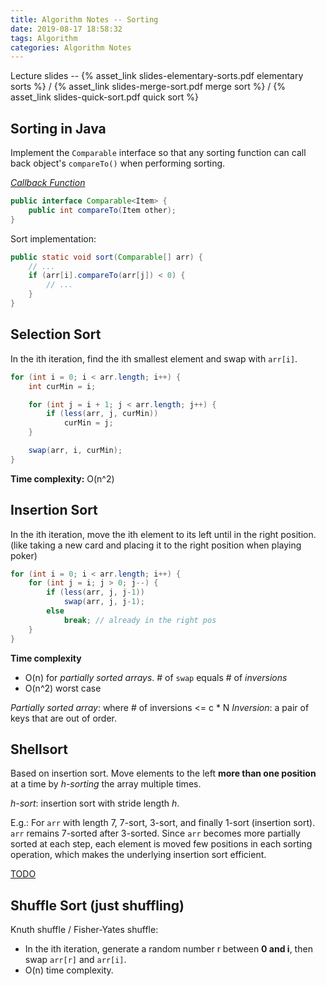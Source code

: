 ```yaml
---
title: Algorithm Notes -- Sorting
date: 2019-08-17 18:58:32
tags: Algorithm
categories: Algorithm Notes
---
```


Lecture slides -- {% asset_link slides-elementary-sorts.pdf elementary sorts %} / {% asset_link slides-merge-sort.pdf merge sort %} / {% asset_link slides-quick-sort.pdf quick sort %}


## Sorting in Java

Implement the `Comparable` interface so that any sorting function can call back object's `compareTo()` when performing sorting.

[*Callback Function*](https://stackoverflow.com/questions/824234/what-is-a-callback-function)

<!-- more -->

```java
public interface Comparable<Item> {
    public int compareTo(Item other);
}
```

Sort implementation:

```java
public static void sort(Comparable[] arr) {
    // ...
    if (arr[i].compareTo(arr[j]) < 0) {
        // ...
    }
}
```

## Selection Sort

In the ith iteration, find the ith smallest element and swap with `arr[i]`.

```java
for (int i = 0; i < arr.length; i++) {
    int curMin = i;

    for (int j = i + 1; j < arr.length; j++) {
        if (less(arr, j, curMin))
            curMin = j;
    }

    swap(arr, i, curMin);
}
```

**Time complexity:** O(n^2)

## Insertion Sort

In the ith iteration, move the ith element to its left until in the right position.
(like taking a new card and placing it to the right position when playing poker)

```java
for (int i = 0; i < arr.length; i++) {
    for (int j = i; j > 0; j--) {
        if (less(arr, j, j-1))
            swap(arr, j, j-1);
        else
            break; // already in the right pos
    }   
}
```

**Time complexity**
- O(n) for *partially sorted arrays*.
    \# of `swap` equals # of *inversions*
- O(n^2) worst case

*Partially sorted array*: where # of inversions <= c * N
*Inversion*: a pair of keys that are out of order.

## Shellsort

Based on insertion sort. Move elements to the left **more than one position** at a time by *h-sorting* the array multiple times.

*h-sort*: insertion sort with stride length *h*.

E.g.: For `arr` with length 7, 7-sort, 3-sort, and finally 1-sort (insertion sort). `arr` remains 7-sorted after 3-sorted. Since `arr` becomes more partially sorted at each step, each element is moved few positions in each sorting operation, which makes the underlying insertion sort efficient.

[TODO](https://www.bilibili.com/video/av9005901/?p=10)

## Shuffle Sort (just shuffling)

Knuth shuffle / Fisher-Yates shuffle:
- In the ith iteration, generate a random number r between **0 and i**, then swap `arr[r]` and `arr[i]`.
- O(n) time complexity.


